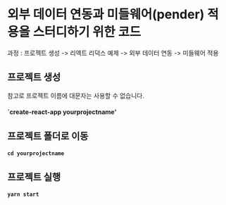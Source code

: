 # 외부 데이터 연동과 미들웨어(pender) 적용을 스터디하기 위한 코드 
과정 : 프로젝트 생성 -> 리액트 리덕스 예제 -> 외부 데이터 연동 -> 미들웨어 적용 

## 프로젝트 생성
참고로 프로젝트 이름에 대문자는 사용할 수 없습니다. 
#### `create-react-app yourprojectname'  

## 프로젝트 폴더로 이동 
#### `cd yourprojectname`

## 프로젝트 실행
#### `yarn start`


